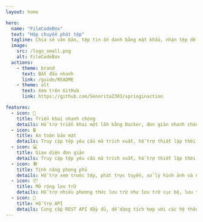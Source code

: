 ```yaml
---
layout: home

hero:
  name: "FileCodeBox"
  text: "Hộp chuyển phát tệp"
  tagline: Chia sẻ văn bản, tệp tin ẩn danh bằng mật khẩu, nhận tệp dễ dàng như nhận hàng chuyển phát
  image:
    src: /logo_small.png
    alt: FileCodeBox
  actions:
    - theme: brand
      text: Bắt đầu nhanh
      link: /guide/README
    - theme: alt
      text: Xem trên GitHub
      link: https://github.com/Senorita2303/springinaction

features:
  - icon: 🚀
    title: Triển khai nhanh chóng
    details: Hỗ trợ triển khai một lần bằng Docker, đơn giản nhanh chóng, không cần cấu hình phức tạp
  - icon: 🔒
    title: An toàn bảo mật
    details: Truy cập tệp yêu cầu mã trích xuất, hỗ trợ thiết lập thời hạn và giới hạn số lần tải xuống
  - icon: 💻
    title: Giao diện đơn giản
    details: Truy cập tệp yêu cầu mã trích xuất, hỗ trợ thiết lập thời hạn và giới hạn số lần tải xuống
  - icon: 🛠️
    title: Tính năng phong phú
    details: Hỗ trợ xem trước tệp, phát trực tuyến, xử lý hình ảnh và nhiều tính năng khác
  - icon: 📦
    title: Mở rộng lưu trữ
    details: Hỗ trợ nhiều phương thức lưu trữ như lưu trữ cục bộ, lưu trữ đối tượng
  - icon: 🔌
    title: Hỗ trợ API
    details: Cung cấp REST API đầy đủ, dễ dàng tích hợp với các hệ thống khác
---
```


